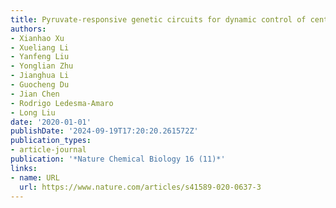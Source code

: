 ```yaml
---
title: Pyruvate-responsive genetic circuits for dynamic control of central metabolism
authors:
- Xianhao Xu
- Xueliang Li
- Yanfeng Liu
- Yonglian Zhu
- Jianghua Li
- Guocheng Du
- Jian Chen
- Rodrigo Ledesma-Amaro
- Long Liu
date: '2020-01-01'
publishDate: '2024-09-19T17:20:20.261572Z'
publication_types:
- article-journal
publication: '*Nature Chemical Biology 16 (11)*'
links:
- name: URL
  url: https://www.nature.com/articles/s41589-020-0637-3
---
```

